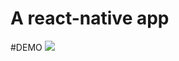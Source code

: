 # A react-native app

#DEMO
<img src="https://cdn.rawgit.com/akveo/react-native-ui-kitten/master/docs/assets/kittenKit.png"/>